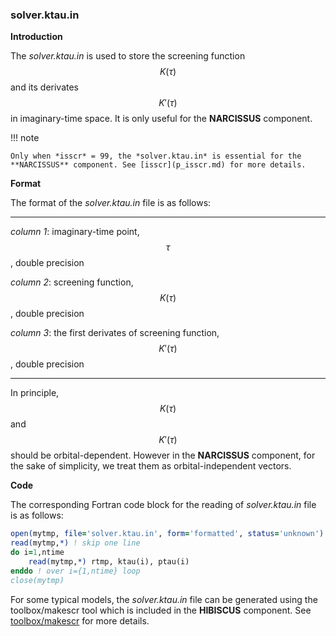 ### solver.ktau.in

**Introduction**

The *solver.ktau.in* is used to store the screening function $$K(\tau)$$ and its derivates $$K'(\tau)$$ in imaginary-time space. It is only useful for the **NARCISSUS** component.

!!! note

    Only when *isscr* = 99, the *solver.ktau.in* is essential for the **NARCISSUS** component. See [isscr](p_isscr.md) for more details.

**Format**

The format of the *solver.ktau.in* file is as follows:

---

*column 1*: imaginary-time point, $$\tau$$, double precision

*column 2*: screening function, $$K(\tau)$$, double precision

*column 3*: the first derivates of screening function, $$K'(\tau)$$, double precision

---

In principle, $$K(\tau)$$ and $$K'(\tau)$$ should be orbital-dependent. However in the **NARCISSUS** component, for the sake of simplicity, we treat them as orbital-independent vectors.

**Code**

The corresponding Fortran code block for the reading of *solver.ktau.in* file is as follows:

```fortran
open(mytmp, file='solver.ktau.in', form='formatted', status='unknown')
read(mytmp,*) ! skip one line
do i=1,ntime
    read(mytmp,*) rtmp, ktau(i), ptau(i)
enddo ! over i={1,ntime} loop
close(mytmp)
```

For some typical models, the *solver.ktau.in* file can be generated using the toolbox/makescr tool which is included in the **HIBISCUS** component. See [toolbox/makescr](../ch07/scr.md) for more details.